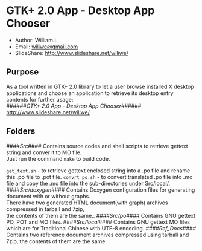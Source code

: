 GTK+ 2.0 App - Desktop App Chooser
====================

* Author: William.L  
* Email: <wiliwe@gmail.com>  
* SlideShare: <http://www.slideshare.net/wiliwe/>  

Purpose
-------
As a tool written in GTK+ 2.0 library to let a user browse installed X desktop applications and choose an application to retrieve its desktop entry contents for further usage:  
######_GTK+ 2.0 App - Desktop App Chooser_######
<http://www.slideshare.net/wiliwe/>  

Folders
-------
####_Src_####
  Contains source codes and shell scripts to retrieve gettext string and conver it to MO file.  
  Just run the command `make` to build code.  
  
  `get_text.sh` - to retrieve gettext enclosed string into a .po file and rename this .po file to .pot file.
  `convrt_po.sh` - to convert translated .po file into .mo file and copy the .mo file into the sub-directories under
Src/local/.
####_Src/doxygen_####
  Contains Doxygen configuration files for generating document with or without graphs.  
  There have two generated HTML document(with graph) archives compressed in tarball and 7zip,  
  the contents of them are the same.. 
####_Src/po_####
  Contains GNU gettext PO, POT and MO files.
####_Src/local_####
  Contains GNU gettext MO files which are for Traditional Chinese with UTF-8 encoding.
####_Ref_Docs_####
  Contains two reference document archives compressed using tarball and 7zip, the contents of them are the same.
